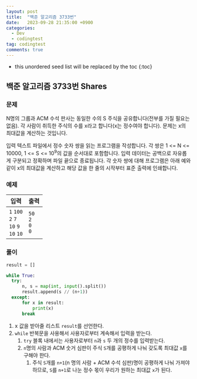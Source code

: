```yaml
---
layout: post
title:  "백준 알고리즘 3733번"
date:   2023-09-28 21:35:00 +0900
categories:
  - Dev
  - codingtest
tag: codingtest
comments: true
---
```


* this unordered seed list will be replaced by the toc
{:toc}

## 백준 알고리즘 3733번 Shares

### 문제

N명의 그룹과 ACM 수석 판사는 동일한 수의 S 주식을 공유합니다(전부를 가질 필요는 없음). 각 사람이 취득한 주식의 수를 x라고 합니다(x는 정수여야 합니다). 문제는 x의 최대값을 계산하는 것입니다.

입력 텍스트 파일에서 정수 숫자 쌍을 읽는 프로그램을 작성합니다. 각 쌍은 1 <= N <= 10000, 1 <= S <= 10<sup>9</sup>의 값을 순서대로 포함합니다. 입력 데이터는 공백으로 자유롭게 구분되고 정확하며 파일 끝으로 종료됩니다. 각 숫자 쌍에 대해 프로그램은 아래 예와 같이 x의 최대값을 계산하고 해당 값을 한 줄의 시작부터 표준 출력에 인쇄합니다.

### 예제

| 입력 | 출력 |
| --- | --- |
| `1` `100` <br/> `2` `7` <br/> `10` `9` <br/> `10` `10` | `50` <br/> `2` <br/> `0` <br/> `0` |

### 풀이

```py
result = []

while True:
  try:
      n, s = map(int, input().split())
      result.append(s // (n+1))
  except:
      for x in result:
          print(x)
      break
```

1. x 값을 받아줄 리스트 `result`를 선언한다.
2. `while` 반복문을 사용해서 사용자로부터 계속해서 입력을 받는다.
   1. `try` 블록 내에서는 사용자로부터 `n`과 `s` 두 개의 정수를 입력받는다.
   2. `n`명의 사람과 ACM 숫거 심판이 주식 `S`개를 공평하게 나눠 갖도록 최대값 `x`를 구해야 한다.
      1. 주식 `S`개를 `n+1`(n 명의 사람 + ACM 수석 심판)명이 공평하게 나눠 가져야 하므로, `S`를 `n+1`로 나눈 정수 몫이 우리가 원하는 최대값 `x`가 된다.